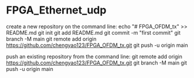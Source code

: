 # FPGA_Ethernet_udp
create a new repository on the command line:
echo "# FPGA_OFDM_tx" >> README.md
git init
git add README.md
git commit -m "first commit"
git branch -M main
git remote add origin https://github.com/chengyao123/FPGA_OFDM_tx.git
git push -u origin main

push an existing repository from the command line:
git remote add origin https://github.com/chengyao123/FPGA_OFDM_tx.git
git branch -M main
git push -u origin main
